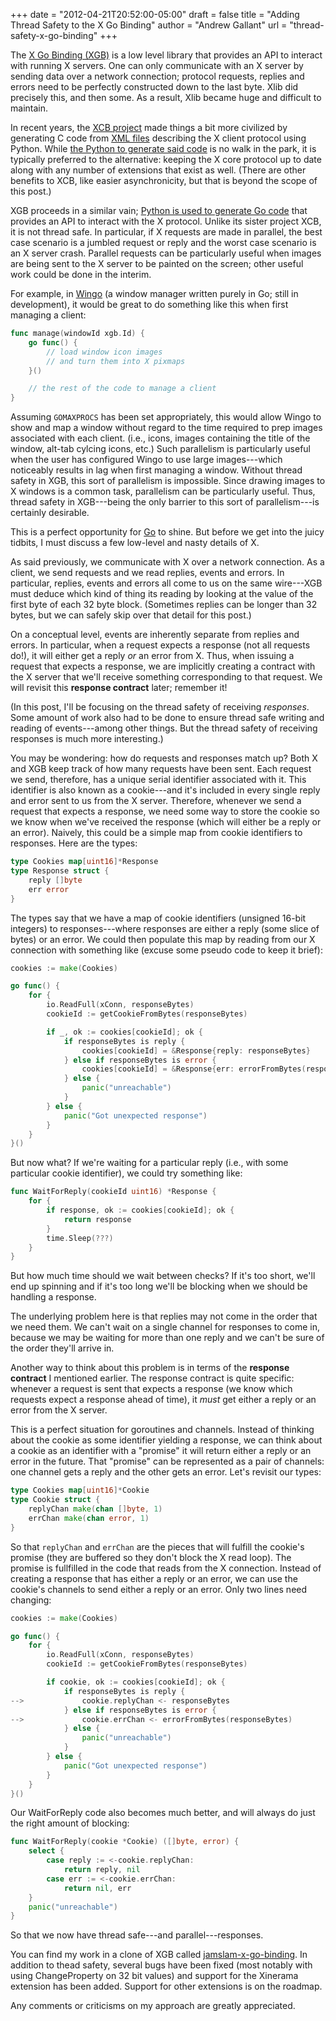 +++
date = "2012-04-21T20:52:00-05:00"
draft = false
title = "Adding Thread Safety to the X Go Binding"
author = "Andrew Gallant"
url = "thread-safety-x-go-binding"
+++

The [X Go Binding (XGB)](http://code.google.com/p/x-go-binding/) is a low level
library that provides an API to interact with running X servers. One can only
communicate with an X server by sending data over a network connection;
protocol requests, replies and errors need to be perfectly constructed down to
the last byte. Xlib did precisely this, and then some. As a result, Xlib became
huge and difficult to maintain.

In recent years, the [XCB project](http://xcb.freedesktop.org/) made things a
bit more civilized by generating C code from [XML
files](http://cgit.freedesktop.org/xcb/proto/tree/src) describing the X client
protocol using Python. While [the Python to generate said
code](http://cgit.freedesktop.org/xcb/libxcb/tree/src/c_client.py) is no walk
in the park, it is typically preferred to the alternative: keeping the X core
protocol up to date along with any number of extensions that exist as well.
(There are other benefits to XCB, like easier asynchronicity, but that is
beyond the scope of this post.)

XGB proceeds in a similar vain; [Python is used to generate Go
code](http://code.google.com/r/jamslam-x-go-binding/source/browse/xgb/go_client.py)
that provides an API to interact with the X protocol. Unlike its sister project
XCB, it is not thread safe. In particular, if X requests are made in parallel,
the best case scenario is a jumbled request or reply and the worst case
scenario is an X server crash. Parallel requests can be particularly useful
when images are being sent to the X server to be painted on the screen; other
useful work could be done in the interim.

<!--more-->

For example, in [Wingo](https://github.com/BurntSushi/wingo) (a window manager
written purely in Go; still in development), it would be great to do something
like this when first managing a client:

``` go
func manage(windowId xgb.Id) {
    go func() {
        // load window icon images
        // and turn them into X pixmaps
    }()

    // the rest of the code to manage a client
}
```

Assuming `GOMAXPROCS` has been set appropriately, this would allow Wingo to show
and map a window without regard to the time required to prep images associated
with each client.
(i.e., icons, images containing the title of the window, alt-tab cylcing icons,
etc.)
Such parallelism is particularly useful when the user has configured Wingo to
use large images---which noticeably results in lag when first managing a
window.
Without thread safety in XGB, this sort of parallelism is impossible.
Since drawing images to X windows is a common task, parallelism can be
particularly useful.
Thus, thread safety in XGB---being the only barrier to this sort of
parallelism---is certainly desirable.

This is a perfect opportunity for [Go](http://golang.org) to shine.
But before we get into the juicy tidbits, I must discuss a few low-level and
nasty details of X.

As said previously, we communicate with X over a network connection.
As a client, we send requests and we read replies, events and errors.
In particular, replies, events and errors all come to us on the same wire---XGB
must deduce which kind of thing its reading by looking at the value of the
first byte of each 32 byte block.
(Sometimes replies can be longer than 32 bytes, but we can safely skip over
that detail for this post.)

On a conceptual level, events are inherently separate from replies and errors.
In particular, when a request expects a response (not all requests do!), it
will either get a reply *or* an error from X.
Thus, when issuing a request that expects a response, we are implicitly
creating a contract with the X server that we'll receive something
corresponding to that request.
We will revisit this **response contract** later; remember it!

(In this post, I'll be focusing on the thread safety of receiving *responses*.
Some amount of work also had to be done to ensure thread safe writing and
reading of events---among other things.
But the thread safety of receiving responses is much more interesting.)

You may be wondering: how do requests and responses match up?
Both X and XGB keep track of how many requests have been sent.
Each request we send, therefore, has a unique serial identifier associated with
it.
This identifier is also known as a cookie---and it's included in every single
reply and error sent to us from the X server.
Therefore, whenever we send a request that expects a response, we need some way
to store the cookie so we know when we've received the response (which will
either be a reply or an error).
Naively, this could be a simple map from cookie identifiers to responses. Here
are the types:

``` go
type Cookies map[uint16]*Response
type Response struct {
    reply []byte
    err error
}
```

The types say that we have a map of cookie identifiers (unsigned 16-bit
integers) to responses---where responses are either a reply (some slice of
bytes) or an error. We could then populate this map by reading from our X
connection with something like (excuse some pseudo code to keep it brief):

``` go
cookies := make(Cookies)

go func() {
    for {
        io.ReadFull(xConn, responseBytes)
        cookieId := getCookieFromBytes(responseBytes)

        if _, ok := cookies[cookieId]; ok {
            if responseBytes is reply {
                cookies[cookieId] = &Response{reply: responseBytes}
            } else if responseBytes is error {
                cookies[cookieId] = &Response{err: errorFromBytes(responseBytes)}
            } else {
                panic("unreachable")
            }
        } else {
            panic("Got unexpected response")
        }
    }
}()
```

But now what? If we're waiting for a particular reply (i.e., with some
particular cookie identifier), we could try something like:

``` go
func WaitForReply(cookieId uint16) *Response {
    for {
        if response, ok := cookies[cookieId]; ok {
            return response
        }
        time.Sleep(???)
    }
}
```

But how much time should we wait between checks?
If it's too short, we'll end up spinning and if it's too long we'll be blocking
when we should be handling a response.

The underlying problem here is that replies may not come in the order that we
need them.
We can't wait on a single channel for responses to come in, because we
may be waiting for more than one reply and we can't be sure of the order
they'll arrive in.

Another way to think about this problem is in terms of the **response
contract** I mentioned earlier.
The response contract is quite specific: whenever a request is sent that
expects a response (we know which requests expect a response ahead of time), it
*must* get either a reply or an error from the X server.

This is a perfect situation for goroutines and channels.
Instead of thinking about the cookie as some identifier yielding a response, we
can think about a cookie as an identifier with a "promise" it will return
either a reply or an error in the future.
That "promise" can be represented as a pair of channels: one channel gets a
reply and the other gets an error.
Let's revisit our types:

``` go
type Cookies map[uint16]*Cookie
type Cookie struct {
    replyChan make(chan []byte, 1)
    errChan make(chan error, 1)
}
```

So that `replyChan` and `errChan` are the pieces that will fulfill the cookie's
promise (they are buffered so they don't block the X read loop).
The promise is fullfilled in the code that reads from the X connection.
Instead of creating a response that has either a reply or an error, we can use
the cookie's channels to send either a reply or an error.
Only two lines need changing:

``` go
cookies := make(Cookies)

go func() {
    for {
        io.ReadFull(xConn, responseBytes)
        cookieId := getCookieFromBytes(responseBytes)

        if cookie, ok := cookies[cookieId]; ok {
            if responseBytes is reply {
-->             cookie.replyChan <- responseBytes
            } else if responseBytes is error {
-->             cookie.errChan <- errorFromBytes(responseBytes)
            } else {
                panic("unreachable")
            }
        } else {
            panic("Got unexpected response")
        }
    }
}()
```

Our WaitForReply code also becomes much better, and will always do just the
right amount of blocking:

``` go
func WaitForReply(cookie *Cookie) ([]byte, error) {
    select {
        case reply := <-cookie.replyChan:
            return reply, nil
        case err := <-cookie.errChan:
            return nil, err
    }
    panic("unreachable")
}
```

So that we now have thread safe---and parallel---responses.

You can find my work in a clone of XGB called
[jamslam-x-go-binding](http://code.google.com/r/jamslam-x-go-binding).
In addition to thead safety, several bugs have been fixed (most notably with
using ChangeProperty on 32 bit values) and support for the Xinerama extension
has been added. Support for other extensions is on the roadmap.

Any comments or criticisms on my approach are greatly appreciated.

